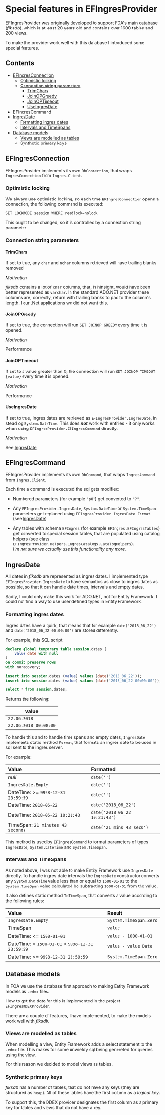 # Special features in EFIngresProvider

EFIngresProvider was originally developed to support FOA's main database (_fiksdb_),
which is at least 20 years old and contains over 1600 tables and 200 views.

To make the provider work well with this database I introduced some special features.

## Contents

<!-- toc -->

- [EFIngresConnection](#efingresconnection)
  * [Optimistic locking](#optimistic-locking)
  * [Connection string parameters](#connection-string-parameters)
    + [TrimChars](#trimchars)
    + [JoinOPGreedy](#joinopgreedy)
    + [JoinOPTimeout](#joinoptimeout)
    + [UseIngresDate](#useingresdate)
- [EFIngresCommand](#efingrescommand)
- [IngresDate](#ingresdate)
  * [Formatting ingres dates](#formatting-ingres-dates)
  * [Intervals and TimeSpans](#intervals-and-timespans)
- [Database models](#database-models)
  * [Views are modelled as tables](#views-are-modelled-as-tables)
  * [Synthetic primary keys](#synthetic-primary-keys)

<!-- tocstop -->

## EFIngresConnection

EFIngresProvider implements its own `DbConnection`, that wraps `IngresConnection` from `Ingres.Client`.

### Optimistic locking

We always use optimistic locking, so each time `EFIngresConnection` opens a connection, the following
command is executed:

```
SET LOCKMODE session WHERE readlock=nolock
```

This ought to be changed, so it is controlled by a connection string parameter.

### Connection string parameters

#### TrimChars

If set to true, any `char` and `nchar` columns retrieved will have trailing blanks removed.

_Motivation_

_fiksdb_ contains a lot of `char` columns, that, in hinsight, would have been better represented
as `varchar`. In the standard ADO.NET provider these columns are, correctly, return with trailing
blanks to pad to the column's length. I our .Net applications we did not want this.

#### JoinOPGreedy

If set to true, the connection will run `SET JOINOP GREEDY` every time it is opened.

_Motivation_

Performance

#### JoinOPTimeout

If set to a value greater than 0, the connection will run `SET JOINOP TIMEOUT {value}` every time it is opened.

_Motivation_

Performance

#### UseIngresDate

If set to true, Ingres dates are retrieved as `EFIngresProvider.IngresDate`, in stead og `System.DateTime`.
This does **_not_** work with entities - it only works when using `EFIngresProvider.EFIngresCommand` directly.

_Motivation_

See [IngresDate](#ingresdate)

## EFIngresCommand

EFIngresProvider implements its own `DbCommand`, that wraps `IngresCommand` from `Ingres.Client`.

Each time a command is executed the sql gets modified:

* Numbered parameters (for example `"p0"`) get converted to `"?"`.

* Any `EFIngresProvider.IngresDate`, `System.DateTime` or `System.TimeSpan` parameters get replaced using
  `EFIngresProvider.IngresDate.Format` (see [IngresDate](#ingresdate)).

* Any tables with schema `EFIngres` (for example `EFIngres.EFIngresTables`) get converted to special session
  tables, that are populated using catalog helpers (see class `EFIngresProvider.Helpers.IngresCatalogs.CatalogHelpers`).   
  _I'm not sure we actually use this functionality any more._

## IngresDate

All dates in _fiksdb_ are represented as ingres dates. I implemented type `EFIngresProvider.IngresDate` to have
semantics as close to ingres dates as possible, so that it can handle date times, intervals and empty dates.

Sadly, I could only make this work for ADO.NET, not for Entity Framework. I could not find a way to use
user defined types in Entity Framework.

### Formatting ingres dates

Ingres dates have a quirk, that means that for example `date('2018_06_22')` and `date('2018_06_22 00:00:00')` are stored
differently.

For example, this SQL script

```sql
declare global temporary table session.dates (
    value date with null
)
on commit preserve rows
with norecovery;

insert into session.dates (value) values (date('2018_06_22'));
insert into session.dates (value) values (date('2018_06_22 00:00:00'));

select * from session.dates;
```

Returns the following:

| value                 |
| --------------------- |
| `22.06.2018`          |
| `22.06.2018 00:00:00` |

To handle this and to handle time spans and empty dates, `IngresDate` implements static method `Format`, that formats an ingres date to be used in sql sent to the ingres server.

For example:

| Value                              | Formatted                     |
| :--------------------------------- | :---------------------------- |
| _null_                             | `date('')`                    |
| `IngresDate.Empty`                 | `date('')`                    |
| DateTime: >= `9998-12-31 23:59:59` | `date('')`                    |
| DateTime: `2018-06-22`             | `date('2018_06_22')`          |
| DateTime: `2018-06-22 10:21:43`    | `date('2018_06_22 10:21:43')` |
| TimeSpan: `21 minutes 43 seconds`  | `date('21 mins 43 secs')`     |

This method is used by `EFIngresCommand` to format parameters of types `IngresDate`, `System.DateTime` and `System.TimeSpan`.

### Intervals and TimeSpans

As noted above, I was not able to make Entity Framework use `IngresDate` directly.
To handle ingres date intervals the `IngresDate` constructor converts any `System.DateTime` value less than or equal to `1500-01-01` to the
`System.TimeSpan` value calculated be subtracting `1000-01-01` from the value.

It also defines static method `ToTimeSpan`, that converts a value according to the following rules:

| Value                                            | Result                 |
| :----------------------------------------------- | :--------------------- |
| `IngresDate.Empty`                               | `System.TimeSpan.Zero` |
| TimeSpan                                         | `value`                |
| DateTime: <= `1500-01-01`                        | `value - 1000-01-01`   |
| DateTime: > `1500-01-01` < `9998-12-31 23:59:59` | `value - value.Date`   |
| DateTime: >= `9998-12-31 23:59:59`               | `System.TimeSpan.Zero` |

## Database models

In FOA we use the database first approach to making Entity Framework models as `.edmx` files.

How to get the data for this is implemented in the project `EFIngresDDEXProvider`.

There are a couple of features, I have implemented, to make the models work well with _fiksdb_.

### Views are modelled as tables

When modelling a view, Entity Framework adds a select statement to the `.edmx` file. This makes for
some unwieldy sql being genereted for queries using the view.

For this reason we decided to model views as tables.

### Synthetic primary keys

_fiksdb_ has a number of tables, that do not have any keys (they are structured as `heap`). All of these
tables have the first column as a _logical key_.

To support this, the DDEX provider designates the first column as a primary key for tables and views that do not have a key.
